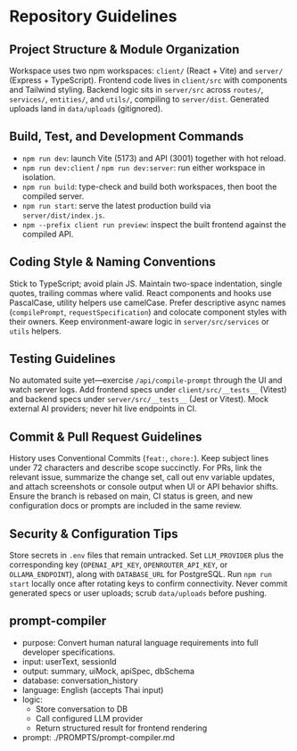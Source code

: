 # Repository Guidelines

## Project Structure & Module Organization
Workspace uses two npm workspaces: `client/` (React + Vite) and `server/` (Express + TypeScript). Frontend code lives in `client/src` with components and Tailwind styling. Backend logic sits in `server/src` across `routes/`, `services/`, `entities/`, and `utils/`, compiling to `server/dist`. Generated uploads land in `data/uploads` (gitignored).

## Build, Test, and Development Commands
- `npm run dev`: launch Vite (5173) and API (3001) together with hot reload.
- `npm run dev:client` / `npm run dev:server`: run either workspace in isolation.
- `npm run build`: type-check and build both workspaces, then boot the compiled server.
- `npm run start`: serve the latest production build via `server/dist/index.js`.
- `npm --prefix client run preview`: inspect the built frontend against the compiled API.

## Coding Style & Naming Conventions
Stick to TypeScript; avoid plain JS. Maintain two-space indentation, single quotes, trailing commas where valid. React components and hooks use PascalCase, utility helpers use camelCase. Prefer descriptive async names (`compilePrompt`, `requestSpecification`) and colocate component styles with their owners. Keep environment-aware logic in `server/src/services` or `utils` helpers.

## Testing Guidelines
No automated suite yet—exercise `/api/compile-prompt` through the UI and watch server logs. Add frontend specs under `client/src/__tests__` (Vitest) and backend specs under `server/src/__tests__` (Jest or Vitest). Mock external AI providers; never hit live endpoints in CI.

## Commit & Pull Request Guidelines
History uses Conventional Commits (`feat:`, `chore:`). Keep subject lines under 72 characters and describe scope succinctly. For PRs, link the relevant issue, summarize the change set, call out env variable updates, and attach screenshots or console output when UI or API behavior shifts. Ensure the branch is rebased on main, CI status is green, and new configuration docs or prompts are included in the same review.

## Security & Configuration Tips
Store secrets in `.env` files that remain untracked. Set `LLM_PROVIDER` plus the corresponding key (`OPENAI_API_KEY`, `OPENROUTER_API_KEY`, or `OLLAMA_ENDPOINT`), along with `DATABASE_URL` for PostgreSQL. Run `npm run start` locally once after rotating keys to confirm connectivity. Never commit generated specs or user uploads; scrub `data/uploads` before pushing.

## prompt-compiler
- purpose: Convert human natural language requirements into full developer specifications.
- input: userText, sessionId
- output: summary, uiMock, apiSpec, dbSchema
- database: conversation_history
- language: English (accepts Thai input)
- logic:
  - Store conversation to DB
  - Call configured LLM provider
  - Return structured result for frontend rendering
- prompt: ./PROMPTS/prompt-compiler.md
